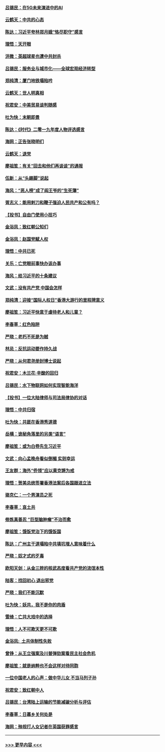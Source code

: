 #### [吕锡民：在5G未来演进中的AI](../pages/nsc993/n11730010.md?t=12191101) 
#### [云鹤天：中共的心态](../pages/nsc993/n11729906.md?t=12191101) 
#### [陈达：习近平夸林郑月娥“恪尽职守”感言](../pages/nsc993/n11729881.md?t=12191101) 
#### [理悟：天开眼](../pages/nsc993/n11729699.md?t=12191101) 
#### [洪微：英超球星也遭中共封杀](../pages/nsc993/n11727243.md?t=12191101) 
#### [吕锡民：服务业与城市化——全球宏观经济转型](../pages/nsc993/n11725845.md?t=12191101) 
#### [郑纯清：厦门地铁塌陷吟](../pages/nsc993/n11725813.md?t=12191101) 
#### [云鹤天：世人明真相](../pages/nsc993/n11725621.md?t=12191101) 
#### [祝君安：中美贸易谈判随感](../pages/nsc993/n11725609.md?t=12191101) 
#### [吐为快：末朝即景](../pages/nsc993/n11723365.md?t=12191101) 
#### [陈达：《时代》二零一九年度人物评选感言](../pages/nsc993/n11723337.md?t=12191101) 
#### [海网：正告张晓明们](../pages/nsc993/n11723228.md?t=12191101) 
#### [云鹤天：退党](../pages/nsc993/n11723056.md?t=12191101) 
#### [廖祖笙：有关“回去和他们再谈谈”的通报](../pages/nsc993/n11722442.md?t=12191101) 
#### [伍新：从“头踢脚”说起](../pages/nsc993/n11722429.md?t=12191101) 
#### [海风：“恶人榜”成了阎王爷的“生死簿”](../pages/nsc993/n11722272.md?t=12191101) 
#### [胥志义：能用剌刀和鞭子强迫人民共产和公有吗？](../pages/nsc993/n11720569.md?t=12191101) 
#### [【投书】自由门使用小技巧](../pages/nsc993/n11720180.md?t=12191101) 
#### [金浴凤：致红朝公知们](../pages/nsc993/n11720563.md?t=12191101) 
#### [金浴凤：赵国党赋人权](../pages/nsc993/n11720533.md?t=12191101) 
#### [理悟：中共已死](../pages/nsc993/n11720233.md?t=12191101) 
#### [关乐：亡党眼前事快办该办事](../pages/nsc993/n11719160.md?t=12191101) 
#### [海风：给习近平的十条建议](../pages/nsc993/n11717616.md?t=12191101) 
#### [文武：没有共产党 中国会怎样](../pages/nsc993/n11717584.md?t=12191101) 
#### [郑纯清：迎接“国际人权日”香港大游行的里程牌意义](../pages/nsc993/n11717417.md?t=12191101) 
#### [廖祖笙：习近平快意于虐待老人和儿童？](../pages/nsc993/n11715313.md?t=12191101) 
#### [李春草：红色陷阱](../pages/nsc993/n11715029.md?t=12191101) 
#### [严晓：老朽不死是为贼](../pages/nsc993/n11712910.md?t=12191101) 
#### [林忌：反抗运动要作持久战](../pages/nsc993/n11712623.md?t=12191101) 
#### [严晓：从何君尧册封博士说起](../pages/nsc993/n11712465.md?t=12191101) 
#### [祝君安：木兰花·辛酸的回归](../pages/nsc993/n11712381.md?t=12191101) 
#### [吕锡民：水下物联网如何实现智能海洋](../pages/nsc993/n11711158.md?t=12191101) 
#### [【投书】一位大陆律师与司法局律协的对话](../pages/nsc993/n11709675.md?t=12191101) 
#### [理悟：中共归宿](../pages/nsc993/n11710059.md?t=12191101) 
#### [吐为快：共匪在香港秀道德](../pages/nsc993/n11709979.md?t=12191101) 
#### [岳横：诡秘角落里的另类“语言”](../pages/nsc993/n11709792.md?t=12191101) 
#### [廖祖笙：或为白卷先生习近平](../pages/nsc993/n11708330.md?t=12191101) 
#### [文武：向心孟晚舟看似倒楣 实则幸运](../pages/nsc993/n11708236.md?t=12191101) 
#### [王友群：海外“侨领”应以黄克锵为戒](../pages/nsc993/n11706176.md?t=12191101) 
#### [理悟：贺美总统签署香港法案后各国跟进立法](../pages/nsc993/n11706853.md?t=12191101) 
#### [骆克仁：一个男演员之死](../pages/nsc993/n11706677.md?t=12191101) 
#### [李春草：哀土共](../pages/nsc993/n11706255.md?t=12191101) 
#### [修炼真善忍 “巨型脑肿瘤”不治而愈](../pages/nsc993/n11705340.md?t=12191101) 
#### [廖祖笙：饿饭党治下的饿饭国](../pages/nsc993/n11705085.md?t=12191101) 
#### [陈达：广州主干道塌陷中共填坑埋人意味着什么](../pages/nsc993/n11705046.md?t=12191101) 
#### [严晓：奴才式的歹毒](../pages/nsc993/n11704826.md?t=12191101) 
#### [欧阳天剑：从金三胖的核武态度看共产党的流氓本性](../pages/nsc993/n11702238.md?t=12191101) 
#### [陆客：找回初心 退出邪党](../pages/nsc993/n11702213.md?t=12191101) 
#### [严晓：我们不能沉默](../pages/nsc993/n11702110.md?t=12191101) 
#### [吐为快：妖共，我不是你的肉盾](../pages/nsc993/n11701366.md?t=12191101) 
#### [雪绮：亡共大戏中的选择](../pages/nsc993/n11699922.md?t=12191101) 
#### [理悟：人不可欺天更不可欺](../pages/nsc993/n11699657.md?t=12191101) 
#### [金浴凤:  土共体制性失败](../pages/nsc993/n11699361.md?t=12191101) 
#### [曾铮：从王立强案及川普弹劾案看民主社会危机](../pages/nsc993/n11699318.md?t=12191101) 
#### [廖祖笙：就是纳粹也不会这样对待同胞](../pages/nsc993/n11697658.md?t=12191101) 
#### [一位中国老人的心声：做中华儿女 不当马列子孙](../pages/nsc993/n11697525.md?t=12191101) 
#### [祝君安：致红朝中人](../pages/nsc993/n11697518.md?t=12191101) 
#### [吕锡民：台湾陆上运输的节能减碳分析与评估](../pages/nsc993/n11694983.md?t=12191101) 
#### [李春草：日暮乡关何处是](../pages/nsc993/n11694805.md?t=12191101) 
#### [海网：殃视打人女记者在英国获罪感言](../pages/nsc993/n11693832.md?t=12191101) 

----
#### [ >>> 更早内容 <<< ](../indexes/nsc993-earlier.md)
